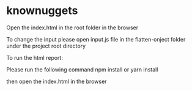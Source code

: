 # knownuggets
Open the index.html in the root folder in the browser


To change the input please open input.js file in the flatten-onject folder under the project root directory


To run the html report:


Please run the following command
  npm install or yarn install


  then open the index.html in the browser

